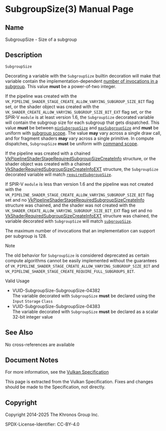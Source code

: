 # SubgroupSize(3) Manual Page

## Name

SubgroupSize - Size of a subgroup



## [](#_description)Description

`SubgroupSize`

Decorating a variable with the `SubgroupSize` builtin decoration will make that variable contain the implementation-dependent [number of invocations in a subgroup](https://registry.khronos.org/vulkan/specs/latest/html/vkspec.html#limits-subgroupSize). This value **must** be a power-of-two integer.

If the pipeline was created with the `VK_PIPELINE_SHADER_STAGE_CREATE_ALLOW_VARYING_SUBGROUP_SIZE_BIT` flag set, or the shader object was created with the `VK_SHADER_CREATE_ALLOW_VARYING_SUBGROUP_SIZE_BIT_EXT` flag set, or the SPIR-V `module` is at least version 1.6, the `SubgroupSize` decorated variable will contain the subgroup size for each subgroup that gets dispatched. This value **must** be between [`minSubgroupSize`](https://registry.khronos.org/vulkan/specs/latest/html/vkspec.html#limits-minSubgroupSize) and [`maxSubgroupSize`](https://registry.khronos.org/vulkan/specs/latest/html/vkspec.html#limits-maxSubgroupSize) and **must** be uniform with [subgroup scope](https://registry.khronos.org/vulkan/specs/latest/html/vkspec.html#shaders-scope-subgroup). The value **may** vary across a single draw call, and for fragment shaders **may** vary across a single primitive. In compute dispatches, `SubgroupSize` **must** be uniform with [command scope](https://registry.khronos.org/vulkan/specs/latest/html/vkspec.html#shaders-scope-command).

If the pipeline was created with a chained [VkPipelineShaderStageRequiredSubgroupSizeCreateInfo](https://registry.khronos.org/vulkan/specs/latest/man/html/VkPipelineShaderStageRequiredSubgroupSizeCreateInfo.html) structure, or the shader object was created with a chained [VkShaderRequiredSubgroupSizeCreateInfoEXT](https://registry.khronos.org/vulkan/specs/latest/man/html/VkShaderRequiredSubgroupSizeCreateInfoEXT.html) structure, the `SubgroupSize` decorated variable will match [`requiredSubgroupSize`](https://registry.khronos.org/vulkan/specs/latest/html/vkspec.html#pipelines-required-subgroup-size).

If SPIR-V `module` is less than version 1.6 and the pipeline was not created with the `VK_PIPELINE_SHADER_STAGE_CREATE_ALLOW_VARYING_SUBGROUP_SIZE_BIT` flag set and no [VkPipelineShaderStageRequiredSubgroupSizeCreateInfo](https://registry.khronos.org/vulkan/specs/latest/man/html/VkPipelineShaderStageRequiredSubgroupSizeCreateInfo.html) structure was chained, and the shader was not created with the `VK_SHADER_CREATE_ALLOW_VARYING_SUBGROUP_SIZE_BIT_EXT` flag set and no [VkShaderRequiredSubgroupSizeCreateInfoEXT](https://registry.khronos.org/vulkan/specs/latest/man/html/VkShaderRequiredSubgroupSizeCreateInfoEXT.html) structure was chained, the variable decorated with `SubgroupSize` will match [`subgroupSize`](https://registry.khronos.org/vulkan/specs/latest/html/vkspec.html#limits-subgroupSize).

The maximum number of invocations that an implementation can support per subgroup is 128.

Note

The old behavior for `SubgroupSize` is considered deprecated as certain compute algorithms cannot be easily implemented without the guarantees of `VK_PIPELINE_SHADER_STAGE_CREATE_ALLOW_VARYING_SUBGROUP_SIZE_BIT` and `VK_PIPELINE_SHADER_STAGE_CREATE_REQUIRE_FULL_SUBGROUPS_BIT`.

Valid Usage

- [](#VUID-SubgroupSize-SubgroupSize-04382)VUID-SubgroupSize-SubgroupSize-04382  
  The variable decorated with `SubgroupSize` **must** be declared using the `Input` `Storage` `Class`
- [](#VUID-SubgroupSize-SubgroupSize-04383)VUID-SubgroupSize-SubgroupSize-04383  
  The variable decorated with `SubgroupSize` **must** be declared as a scalar 32-bit integer value

## [](#_see_also)See Also

No cross-references are available

## [](#_document_notes)Document Notes

For more information, see the [Vulkan Specification](https://registry.khronos.org/vulkan/specs/latest/html/vkspec.html#SubgroupSize)

This page is extracted from the Vulkan Specification. Fixes and changes should be made to the Specification, not directly.

## [](#_copyright)Copyright

Copyright 2014-2025 The Khronos Group Inc.

SPDX-License-Identifier: CC-BY-4.0
